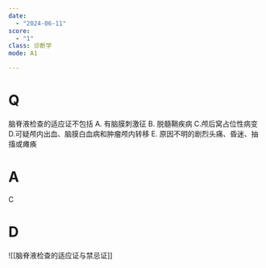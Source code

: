 ```yaml
---
date:
  - "2024-06-11"
score:
  - "1"
class: 诊断学
mode: A1

---
```



# Q
脑脊液检查的适应证不包括
A. 有脑膜刺激征
B. 脱髓鞘疾病
C.颅后窝占位性病变
D.可疑颅内出血、脑膜白血病和肿瘤颅内转移
E. 原因不明的剧烈头痛、昏迷、抽搐或瘫痪

# A

C


# D
![[脑脊液检查的适应证与禁忌证]]